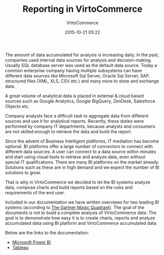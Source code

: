 ﻿---
author: VirtoCommerce
category: VirtoCommerce News
date: 2015-10-21 05:22
excerpt: The amount of data accumulated for analysis is increasing daily. In the past, companies used internal data sources for analysis and decision-making.
permalink: blog/reporting-in-virtocommerce
tags: [Announcements]
title: "Reporting in VirtoCommerce"
---
The amount of data accumulated for analysis is increasing daily. In the past, companies used internal data sources for analysis and decision-making. Usually SQL database server was used as the default data source. Today a common enterprise company having multiple subsystems can have different data sources like Microsoft Sql Server, Oracle Sql Server, SAP, structured files (XML, XLS, CSV etc.) and many more to store and exchange data.
<!--excerpt-->
A great volume of analytical data is placed in external &amp; cloud based sources such as Google Analytics, Google BigQuery, ZenDesk, Salesforce Objects etc.

Company analysts face a difficult task to aggregate data from different sources and use it for analytical reports. Recently, these duties were performed by company IT departments, because analysts and consumers are not skilled enough to retrieve the data and build the report.

Since the advent of Business Intelligent platforms, IT mediation has become optional. BI platforms offer a large number of connectors to connect with different data sources. A user can connect to a data source within minutes and start using visual tools to retrieve and analyze data, even without special IT qualifications. There are many BI platforms on the market already. Solutions such as these are in high demand and we expect the number of BI solutions to grow.

That is why in VirtoCommerce we decided to let the BI systems analyze data, compose charts and build reports based on the rules and requirements of the end user.

Included in our documentation we have written overviews for two leading BI systems (according to <a class="external-link" href="https://www.microstrategy.com/us/go/gartner-magic-quadrant-16" rel="nofollow">The Gartner Magic Quadrant</a>). The goal of the documents is not to build a complete analysis of VirtoCommerce data. The goal is to demonstrate how easy it is to create charts, reports and analyze accumulated data using BI platform and VirtoCommerce accumulated data.

Below are the links to the documentation:

* <a href="http://docs.virtocommerce.com/x/MIAKAQ" target="_blank">Microsoft Power BI</a>
* <a href="http://docs.virtocommerce.com/x/HoAKAQ" target="_blank">Tableau</a>